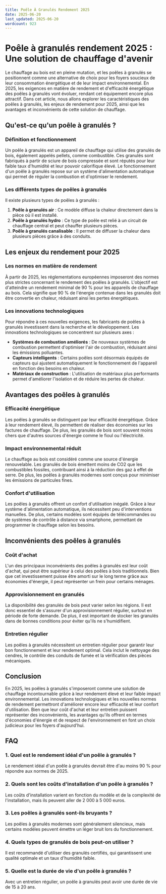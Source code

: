 ```yaml
---
title: Poêle À Granulés Rendement 2025
date: 2025-06-20
last_updated: 2025-06-20
wordcount: 923
---
```


# Poêle à granulés rendement 2025 : Une solution de chauffage d'avenir

Le chauffage au bois est en pleine mutation, et les poêles à granulés se positionnent comme une alternative de choix pour les foyers soucieux de leur consommation énergétique et de leur impact environnemental. En 2025, les exigences en matière de rendement et d'efficacité énergétique des poêles à granulés vont évoluer, rendant cet équipement encore plus attractif. Dans cet article, nous allons explorer les caractéristiques des poêles à granulés, les enjeux de rendement pour 2025, ainsi que les avantages et inconvénients de cette solution de chauffage.

## Qu'est-ce qu'un poêle à granulés ?

### Définition et fonctionnement

Un poêle à granulés est un appareil de chauffage qui utilise des granulés de bois, également appelés pellets, comme combustible. Ces granulés sont fabriqués à partir de sciure de bois compressée et sont réputés pour leur faible taux d'humidité et leur pouvoir calorifique élevé. Le fonctionnement d'un poêle à granulés repose sur un système d'alimentation automatique qui permet de réguler la combustion et d'optimiser le rendement.

### Les différents types de poêles à granulés

Il existe plusieurs types de poêles à granulés :

1. **Poêle à granulés air** : Ce modèle diffuse la chaleur directement dans la pièce où il est installé.
2. **Poêle à granulés hydro** : Ce type de poêle est relié à un circuit de chauffage central et peut chauffer plusieurs pièces.
3. **Poêle à granulés canalisable** : Il permet de diffuser la chaleur dans plusieurs pièces grâce à des conduits.

## Les enjeux du rendement pour 2025

### Les normes en matière de rendement

À partir de 2025, les réglementations européennes imposeront des normes plus strictes concernant le rendement des poêles à granulés. L'objectif est d'atteindre un rendement minimal de 90 % pour les appareils de chauffage au bois. Cela signifie que 90 % de l'énergie contenue dans les granulés doit être convertie en chaleur, réduisant ainsi les pertes énergétiques.

### Les innovations technologiques

Pour répondre à ces nouvelles exigences, les fabricants de poêles à granulés investissent dans la recherche et le développement. Les innovations technologiques se concentrent sur plusieurs axes :

- **Systèmes de combustion améliorés** : De nouveaux systèmes de combustion permettent d'optimiser l'air de combustion, réduisant ainsi les émissions polluantes.
- **Capteurs intelligents** : Certains poêles sont désormais équipés de capteurs qui ajustent automatiquement le fonctionnement de l'appareil en fonction des besoins en chaleur.
- **Matériaux de construction** : L'utilisation de matériaux plus performants permet d'améliorer l'isolation et de réduire les pertes de chaleur.

## Avantages des poêles à granulés

### Efficacité énergétique

Les poêles à granulés se distinguent par leur efficacité énergétique. Grâce à leur rendement élevé, ils permettent de réaliser des économies sur les factures de chauffage. De plus, les granulés de bois sont souvent moins chers que d'autres sources d'énergie comme le fioul ou l'électricité.

### Impact environnemental réduit

Le chauffage au bois est considéré comme une source d'énergie renouvelable. Les granulés de bois émettent moins de CO2 que les combustibles fossiles, contribuant ainsi à la réduction des gaz à effet de serre. De plus, les poêles à granulés modernes sont conçus pour minimiser les émissions de particules fines.

### Confort d'utilisation

Les poêles à granulés offrent un confort d'utilisation inégalé. Grâce à leur système d'alimentation automatique, ils nécessitent peu d'interventions manuelles. De plus, certains modèles sont équipés de télécommandes ou de systèmes de contrôle à distance via smartphone, permettant de programmer le chauffage selon les besoins.

## Inconvénients des poêles à granulés

### Coût d'achat

L'un des principaux inconvénients des poêles à granulés est leur coût d'achat, qui peut être supérieur à celui des poêles à bois traditionnels. Bien que cet investissement puisse être amorti sur le long terme grâce aux économies d'énergie, il peut représenter un frein pour certains ménages.

### Approvisionnement en granulés

La disponibilité des granulés de bois peut varier selon les régions. Il est donc essentiel de s'assurer d'un approvisionnement régulier, surtout en période de forte demande. De plus, il est important de stocker les granulés dans de bonnes conditions pour éviter qu'ils ne s'humidifient.

### Entretien régulier

Les poêles à granulés nécessitent un entretien régulier pour garantir leur bon fonctionnement et leur rendement optimal. Cela inclut le nettoyage des cendres, le contrôle des conduits de fumée et la vérification des pièces mécaniques.

## Conclusion

En 2025, les poêles à granulés s'imposeront comme une solution de chauffage incontournable grâce à leur rendement élevé et leur faible impact environnemental. Les innovations technologiques et les nouvelles normes de rendement permettront d'améliorer encore leur efficacité et leur confort d'utilisation. Bien que leur coût d'achat et leur entretien puissent représenter des inconvénients, les avantages qu'ils offrent en termes d'économies d'énergie et de respect de l'environnement en font un choix judicieux pour les foyers d'aujourd'hui.

## FAQ

### 1. Quel est le rendement idéal d'un poêle à granulés ?

Le rendement idéal d'un poêle à granulés devrait être d'au moins 90 % pour répondre aux normes de 2025.

### 2. Quels sont les coûts d'installation d'un poêle à granulés ?

Les coûts d'installation varient en fonction du modèle et de la complexité de l'installation, mais ils peuvent aller de 2 000 à 5 000 euros.

### 3. Les poêles à granulés sont-ils bruyants ?

Les poêles à granulés modernes sont généralement silencieux, mais certains modèles peuvent émettre un léger bruit lors du fonctionnement.

### 4. Quels types de granulés de bois peut-on utiliser ?

Il est recommandé d'utiliser des granulés certifiés, qui garantissent une qualité optimale et un taux d'humidité faible.

### 5. Quelle est la durée de vie d'un poêle à granulés ?

Avec un entretien régulier, un poêle à granulés peut avoir une durée de vie de 15 à 20 ans.